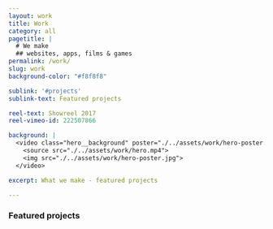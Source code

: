 ```yaml
---
layout: work
title: Work
category: all
pagetitle: |
  # We make
  ## websites, apps, films & games
permalink: /work/
slug: work
background-color: "#f8f8f8"

sublink: '#projects'
sublink-text: Featured projects

reel-text: Showreel 2017
reel-vimeo-id: 222507866

background: |
  <video class="hero__background" poster="./../assets/work/hero-poster.jpg" loop autoplay muted playsinline>
    <source src="./../assets/work/hero.mp4">
    <img src="./../assets/work/hero-poster.jpg">
  </video>

excerpt: What we make - featured projects

---
```


### Featured projects
